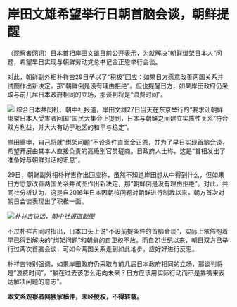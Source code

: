 # 岸田文雄希望举行日朝首脑会谈，朝鲜提醒

（观察者网讯）日本首相岸田文雄日前公开表示，为就解决“朝鲜绑架日本人”问题，希望早日实现与朝鲜劳动党总书记金正恩举行会谈。

对此，朝鲜副外相朴祥吉29日予以了“积极”回应：如果日方愿意改善两国关系并试图作出新决定，那“朝鲜倒是没有理由拒绝”。但也提醒日方，如果岸田政府仍采取与前几届日本政府相同的立场，那谈判将是“浪费时间”。

![](https://inews.gtimg.com/newsapp_bt/0/15801337908/1000)
综合日本共同社、朝中社报道，岸田文雄27日当天在东京举行的“要求让朝鲜绑架日本人受害者回国”国民大集会上提到，日本与朝鲜之间建立实质性关系“符合双方利益，并大大有助于地区的和平与稳定”。

岸田重申，自己将就“绑架问题”不设条件直面金正恩，并为了早日实现首脑会谈，希望开展由其本人直接负责的高级别官员磋商。日政府人士称，这是“首相发出了准备好与朝鲜对话的讯息”。

29日，朝鲜副外相朴祥吉作出回应称，虽然不知道岸田想从中得到什么，但如果日方愿意改善两国关系并试图作出新决定，那“朝鲜倒是没有理由拒绝”。对此，共同社分析认为，这是自2016年日本因朝核问题对朝鲜进行制裁以来，朝方首次对朝日会谈表现出了积极一面。

![](https://inews.gtimg.com/newsapp_bt/0/15801337909/1000)_朴祥吉讲话，朝中社报道截图_

不过朴祥吉同时指出，日本口头上说“不设前提条件的首脑会谈”，实际上依然抱着早已得到解决的“绑架问题”和朝鲜的自卫权不放。而自21世纪以来，朝日双方已举行过两次首脑会谈，可如今两国关系走到如此地步，应好好进行反思。

朴祥吉特别强调，如果岸田政府仍采取与前几届日本政府相同的立场，那谈判将是“浪费时间”，“躺在过去该怎么走向未来？日方应该用实际行动而不是靠嘴来表达解决问题的意志”。

**本文系观察者网独家稿件，未经授权，不得转载。**

